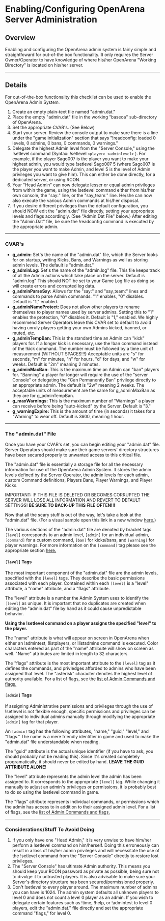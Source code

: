 # Enabling/Configuring OpenArena Server Administration #

## Overview ##
Enabling and configuring the OpenArena admin system is fairly simple and straightfoward for out-of-the box functionality. It only requires the Server Owner/Operator to have knowledge of where his/her OpenArena "Working Directory" is located on his/her server.

---


## Details ##
For out-of-the-box functionality this checklist can be used to enable the OpenArena Admin System.
  1. Create an empty plain-text file named "admin.dat."
  1. Place the empty "admin.dat" file in the working "baseoa" sub-directory of OpenArena.
  1. Set the appropriate CVAR's. (See Below)
  1. Start your server.  Review the console output to make sure there is a line under the "game initialization" section that says "!readconfig: loaded 0 levels, 0 admins, 0 bans, 0 commands, 0 warnings."
  1. Delegate the highest Admin level from the "Server Console," using the !setlevel command (Syntax: !setlevel `<player> <adminlevel>` ). For example, if the player Sago007 is the player you want to make your highest admin, you would type !setlevel Sago007 5 (where Sago007 is the player you want to make Admin, and level 5 is the level of Admin privileges you want to give him).  This can either be done directly, for a dedicated server, or using RCON.
  1. Your "Head Admin" can now delegate lesser or equal admin privileges from within the game, using the !setlevel command either from his/her own console, the "say:" line, or the "say\_team:" line.  He/she can now also execute the various Admin commands at his/her disposal.
  1. If you desire different privileges than the default configuration, you should NOW edit the "admin.dat" file directly, setting your appropriate levels and flags accordingly. (See "Admin.Dat File" below.)  After editing the "Admin.Dat" file, be sure the !readconfig command is executed by the appropriate admin.

---


### CVAR's ###
  * **g\_admin:** Set's the name of the "admin.dat" file, which the Server looks for on startup, writing Kicks, Bans, and Warnings as well as storing admin levels. The default is "admin.dat."
  * **g\_adminLog:**  Set's the name of the "admin.log" file. This file keeps track of all the Admin actions which take place on the server.   Default is "admin.log"  This should NOT be set to your Game Log file as doing so will create errors and corrupted log data.
  * **g\_adminParseSay:** Allows for the "say:" and "say\_team:" lines and commands to parse Admin commands.  "1" enables, "0" disables.   Default is "1," enabled.
  * **g\_adminNameProtect:** Does not allow other players to rename themselves to player names used by server admins.  Setting this to "1" enables the protection, "0" disables it.   Default is "1," enabled.  We highly recommend Server Operators leave this CVAR set to default to avoid having unruly players getting your own Admins kicked, banned, or muted, etc.
  * **g\_adminTempBan:** This is the standard time an Admin can "kick" players for.  If a longer kick is necessary, use the !ban  command instead of the !kick command.  The number must be followed by a time unit of measurement (WITHOUT SPACES!!!)  Acceptable units are "s" for seconds, "m" for minutes, "h" for hours, "d" for days, and "w" for weeks.  Default is "2m" meaning 2 minutes.
  * **g\_adminMaxBan:**  This is the maximum time an Admin can "ban" players for.  "Banning" a player for longer will require the use of the "server Console" or delegating the "Can Permanently Ban" privilege directly to an appropriate admin.  The default is "2w" meaning 2 weeks.  The acceptable units of measurement are the same for g\_adminMaxBan as they are for g\_adminTempBan.
  * **g\_maxWarnings:**  This is the maximum number of "Warnings" a player can receive before being "auto-kicked" by the Server.  Default is "3."
  * **g\_warningExpire:** This is the amount of time (in seconds) it takes for a "Warning" to wear off.  Default is 3600, meaning 1 hour.

---


### The "admin.dat" File ###
Once you have your CVAR's set, you can begin editing your "admin.dat" file.   Server Operators should make sure their game servers' directory structures have been secured properly to unwanted access to this critical file.

The "admin.dat" file is essentially a storage file for all the necessary information for use of the OpenArena Admin System.  It stores the admin levels defined by the Server Operator, the admin levels for each admin, custom Command definitions, Players Bans, Player Warnings, and Player Kicks.

IMPORTANT: IF THIS FILE IS DELETED OR BECOMES CORRUPTED THE SERVER WILL LOSE ALL INFORMATION AND REVERT TO DEFAULT SETTINGS! **BE SURE TO BACK-UP THIS FILE OFTEN!!!**

Now that all the scary stuff is out of the way, let's take a look at the "admin.dat" file.  (For a visual sample open this link in a new window [here.](Admin_File.md))

The various sections of the "admin.dat" file are denoted by bracket tags. `[level]` corresponds to an admin level, `[admin]` for an individual admin, `[command]` for a custom command, `[ban]` for kicks/bans, and `[warning]` for player warnings.  For more information on the `[command]` tag please see the appropriate section [here.](Admin_Cust_Cmds.md)

#### `[level]` Tags ####
The most important component of the "admin.dat" file are the admin levels, specified with the `[level]` tags. They describe the basic permissions associated with each player.  Contained within each `[level]` is a "level" attribute, a "name" attribute, and a "flags" attribute.

The "level" attribute is a number the Admin System uses to identify the `[level]` as unique.   It is important that no duplicates are created when editing the "admin.dat" file by hand as it could cause unpredictable behavior.

**Using the !setlevel command on a player assigns the specified "level" to the player.**

The "name" attribute is what will appear on screen in OpenArena when either an !admintest, !listplayers, or !listadmins command is executed.  Color characters entered as part of the "name" attribute will show on screen as well.   "Name" attributes are limited in length to 32 characters.

The "flags" attribute is the most important attribute to the `[level]` tag as it defines the commands, and privledges afforded to admins who have been assigned that level.   The "asterisk" character denotes the highest level of authority available.   For a list of flags, see the [list of Admin Commands and flags.](Admin_Commands.md)

#### `[admin]` Tags ####
If assigning Administrative permissions and privileges through the use of !setlevel is not flexible enough, specific permissions and privileges can be assigned to individual admins manually through modifying the appropriate `[admin]` tag for that player.

An `[admin]` tag has the following attributes, "name," "guid," "level," and "flags."  The name is a mere friendly identifier in game and used to make the "admin.dat" file understandable when reading.

The "guid" attribute is the actual unique identifier (if you have to ask, you should probably not be reading this). Since it's created completely programatically, it should never be edited by hand. **LEAVE THE GUID ATTRIBUTE ALONE!**

The "level" attribute represents the admin level the admin has been assigned to.  It corresponds to the appropriate `[level]` tag.  While changing it manually to adjust an admin's privileges or permissions, it is probably best to do so using the !setlevel command in game.

The "flags" attribute represents individual commands, or permissions which the admin has access to in addition to their assigned admin level.  For a list of flags, see the [list of Admin Commands and flags.](Admin_Commands.md)

---


### Considerations/Stuff To Avoid Doing ###
  1. If you only have one "Head Admin," it is very unwise to have him/her perform a !setlevel command on him/herself.  Doing this erroneously can result in a loss of his/her admin privileges and will necessitate the use of the !setlevel command from the "Server Console" directly to restore lost privileges.
  1. The "Server Console" has ultimate Admin authority.  This means you should keep your RCON password as private as possible, being sure not to divulge it to untrusted players.  It is also advisable to make sure your Server's directory structure has been secured/permissioned properly.
  1. Don't !setlevel to every player around.  The maximum number of admins you can have is 1024.  The admin system defaults all unknown players to level 0 and does not count a level 0 player as an admin.  If you wish to delegate certain features such as !time, !help, or !admintest to level 0 players, edit the "admin.dat." file directly and set the appropriate command "flags," for level 0.